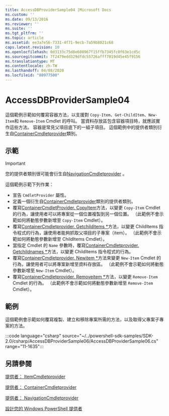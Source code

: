 ```yaml
---
title: AccessDBProviderSample04 |Microsoft Docs
ms.custom: ''
ms.date: 09/13/2016
ms.reviewer: ''
ms.suite: ''
ms.tgt_pltfrm: ''
ms.topic: article
ms.assetid: ee3a7e56-7331-4f71-9ecb-7a59b8021c68
caps.latest.revision: 10
ms.openlocfilehash: 0d3133c75d8e608967f15ffb7345fc0f63e1cd5c
ms.sourcegitcommit: 7f2479edd329dfdc55726afff7019d45e45f9156
ms.translationtype: MT
ms.contentlocale: zh-TW
ms.lasthandoff: 04/08/2020
ms.locfileid: "80977500"
---
```

# <a name="accessdbprovidersample04"></a>AccessDBProviderSample04

這個範例示範如何覆寫容器方法，以支援對 `Copy-Item`、`Get-ChildItem`、`New-Item`和 `Remove-Item` Cmdlet 的呼叫。 當資料存放區包含容器項目時，就應該實作這些方法。 容器是常見父項目底下的一組子項目。 這個範例中的提供者類別衍生自[ContainerCmdletprovider](/dotnet/api/System.Management.Automation.Provider.ContainerCmdletProvider)類別。

## <a name="demonstrates"></a>示範

> [!IMPORTANT]
> 您的提供者類別很可能會衍生自[NavigationCmdletprovider](/dotnet/api/System.Management.Automation.Provider.NavigationCmdletProvider) 。

這個範例示範下列作業：

- 宣告 `CmdletProvider` 屬性。
- 定義一個衍生自[ContainerCmdletprovider](/dotnet/api/System.Management.Automation.Provider.ContainerCmdletProvider)類別的提供者類別。
- 覆寫[ContainerCmdletProvider. CopyItem](/dotnet/api/System.Management.Automation.Provider.ContainerCmdletProvider.CopyItem)方法，以變更 `Copy-Item` Cmdlet 的行為，讓使用者可以將專案從一個位置複製到另一個位置。 （此範例不會示範如何將動態參數新增至 `Copy-Item` Cmdlet）。
- 覆寫[ContainerCmdletprovider. Getchilditems *](/dotnet/api/System.Management.Automation.Provider.ContainerCmdletProvider.GetChildItems)方法，以變更 ChildItems 指令程式的行為，讓使用者能夠抓取父項目的子專案（item）。 （此範例不會示範如何將動態參數新增至 ChildItems Cmdlet）。
- 當指定 Cmdlet 的 `Name` 參數時，覆寫[ContainerCmdletprovider. Getchildnames *](/dotnet/api/System.Management.Automation.Provider.ContainerCmdletProvider.GetChildNames)方法，以變更 ChildItems 指令程式的行為。
- 覆寫[ContainerCmdletprovider. Newitem *](/dotnet/api/System.Management.Automation.Provider.ContainerCmdletProvider.NewItem)方法來變更 `New-Item` Cmdlet 的行為，讓使用者可以將專案新增至資料存放區。 （此範例不會示範如何將動態參數新增至 `New-Item` Cmdlet）。
- 覆寫[ContainerCmdletprovider. Removeitem *](/dotnet/api/System.Management.Automation.Provider.ContainerCmdletProvider.RemoveItem)方法，以變更 `Remove-Item` Cmdlet 的行為。 （此範例不會示範如何將動態參數新增至 `Remove-Item` Cmdlet）。

## <a name="example"></a>範例

這個範例會示範如何覆寫複製、建立和移除專案所需的方法，以及取得父專案子專案的方法。

:::code language="csharp" source="~/../powershell-sdk-samples/SDK-2.0/csharp/AccessDBProviderSample06/AccessDBProviderSample06.cs" range="11-1635":::

## <a name="see-also"></a>另請參閱

[提供者： ItemCmdletprovider](/dotnet/api/System.Management.Automation.Provider.ItemCmdletProvider)

[提供者： ContainerCmdletprovider](/dotnet/api/System.Management.Automation.Provider.ContainerCmdletProvider)

[提供者： NavigationCmdletprovider](/dotnet/api/System.Management.Automation.Provider.NavigationCmdletProvider)

[設計您的 Windows PowerShell 提供者](./provider-types.md)
